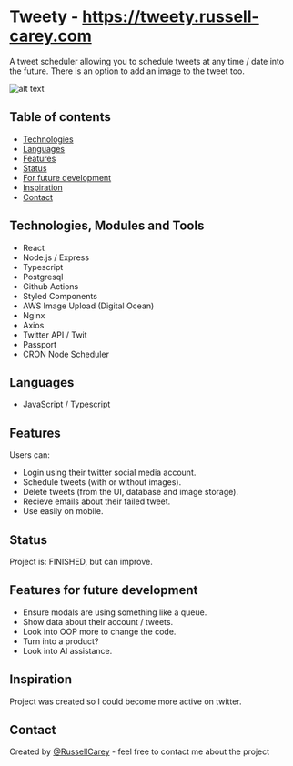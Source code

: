 # Tweety - https://tweety.russell-carey.com
A tweet scheduler allowing you to schedule tweets at any time / date into the future. There is an option to add an image to the tweet too.

![alt text](https://github.com/RussellCarey/Tweety/blob/690ffb3156c721752fef71ad989f850f3db778d3/screenshot_1.png)

## Table of contents

- [Technologies](#technologies)
- [Languages](#languages)
- [Features](#features)
- [Status](#status)
- [For future development](#features-for-future-development)
- [Inspiration](#inspiration)
- [Contact](#contact)

## Technologies, Modules and Tools

- React
- Node.js / Express
- Typescript
- Postgresql
- Github Actions
- Styled Components
- AWS Image Upload (Digital Ocean)
- Nginx 
- Axios
- Twitter API / Twit
- Passport
- CRON Node Scheduler

## Languages
- JavaScript / Typescript

## Features

Users can:
- Login using their twitter social media account.
- Schedule tweets (with or without images).
- Delete tweets (from the UI, database and image storage).
- Recieve emails about their failed tweet.
- Use easily on mobile.


## Status
Project is: FINISHED, but can improve.


## Features for future development
- Ensure modals are using something like a queue.
- Show data about their account / tweets.
- Look into OOP more to change the code.
- Turn into a product?
- Look into AI assistance.

## Inspiration
Project was created so I could become more active on twitter.

## Contact
Created by [@RussellCarey](https://twitter.com/russellcareyy) - feel free to contact me about the project
